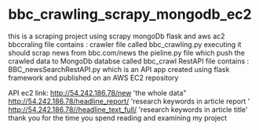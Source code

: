# bbc_crawling_scrapy_mongodb_ec2
this is a scraping project using scrapy mongoDb flask and aws ac2
bbccraling file contains : crawler file called bbc_crawling.py executing it should scrap news from bbc.com/news 
                          the pieline.py file which push the crawled data to MongoDb databse called bbc_crawl 
RestAPI file contains : BBC_newsSearchRestAPI.py which is an API app created using flask framework and published on an AWS EC2 repository 
                          
API ec2 link: http://54.242.186.78/new 'the whole data"
              http://54.242.186.78/headline_report/<key> 'research keywords in article report '
              http://54.242.186.78//headline_text_full/<key> 'research keywords in article title'
thank you for the time you spend reading and examining my project 
